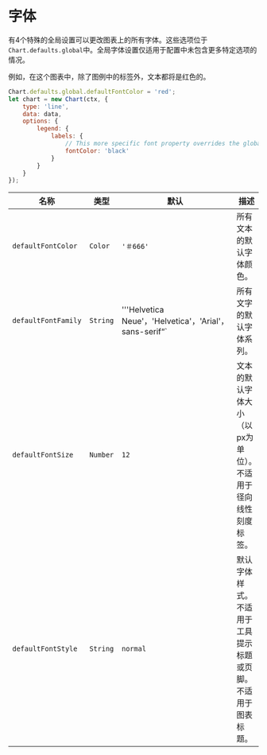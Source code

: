 # 字体

有4个特殊的全局设置可以更改图表上的所有字体。这些选项位于`Chart.defaults.global`中。全局字体设置仅适用于配置中未包含更多特定选项的情况。

例如，在这个图表中，除了图例中的标签外，文本都将是红色的。

```javascript
Chart.defaults.global.defaultFontColor = 'red';
let chart = new Chart(ctx, {
    type: 'line',
    data: data,
    options: {
        legend: {
            labels: {
                // This more specific font property overrides the global property
                fontColor: 'black'
            }
        }
    }
});
```

|名称|类型|默认|描述
| ---- | ---- | ------- | -----------
| `defaultFontColor` | `Color`| `'＃666'` |所有文本的默认字体颜色。
| `defaultFontFamily` | `String` | '''Helvetica Neue'，'Helvetica'，'Arial'，sans-serif“`|所有文字的默认字体系列。
| `defaultFontSize` | `Number` | `12` |文本的默认字体大小（以px为单位）。不适用于径向线性刻度标签。
| `defaultFontStyle` | `String` | ``normal``|默认字体样式。不适用于工具提示标题或页脚。不适用于图表标题。
